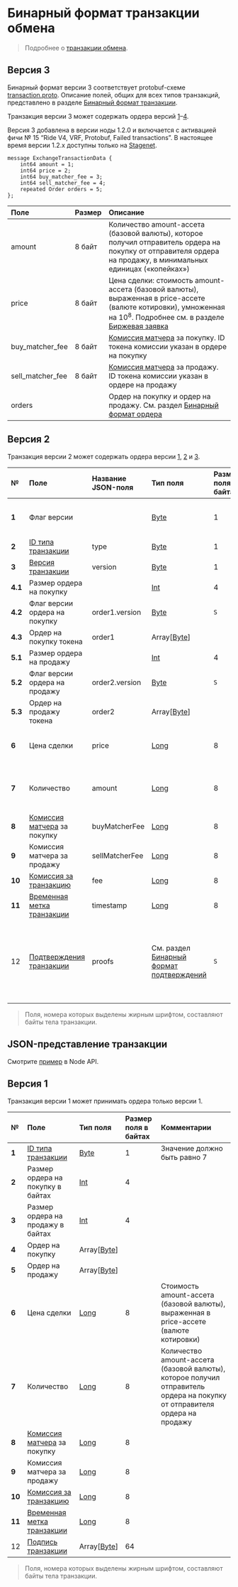 # Бинарный формат транзакции обмена

> Подробнее о [транзакции обмена](/ru/blockchain/transaction-type/exchange-transaction).

## Версия 3

Бинарный формат версии 3 соответствует protobuf-схеме [transaction.proto](https://github.com/wavesplatform/protobuf-schemas/blob/master/proto/waves/transaction.proto). Описание полей, общих для всех типов транзакций, представлено в разделе [Бинарный формат транзакции](/ru/blockchain/binary-format/transaction-binary-format/).

Транзакция версии 3 может сoдержать ордера версий [1](/ru/blockchain/binary-format/order-binary-format#v1)–[4](/ru/blockchain/binary-format/order-binary-format#v4).

Версия 3 добавлена в версии ноды 1.2.0 и включается с активацией фичи № 15 “Ride V4, VRF, Protobuf, Failed transactions”. В настоящее время версии 1.2.x доступны только на [Stagenet](/ru/blockchain/blockchain-network/).

```
message ExchangeTransactionData {
    int64 amount = 1;
    int64 price = 2;
    int64 buy_matcher_fee = 3;
    int64 sell_matcher_fee = 4;
    repeated Order orders = 5;
};
```

| Поле | Размер | Описание |
| :--- | :--- | :--- |
| amount | 8 байт | Количество amount-ассета (базовой валюты), которое получил отправитель ордера на покупку от отправителя ордера на продажу, в минимальных единицах («копейках») |
| price | 8 байт |  Цена сделки: стоимость amount-ассета (базовой валюты), выраженная в price-ассете (валюте котировки), умноженная на 10<sup>8</sup>. Подробнее см. в разделе [Биржевая заявка](/ru/blockchain/order) |
| buy_matcher_fee | 8 байт | [Комиссия матчера](/ru/blockchain/matcher-fee) за покупку. ID токена комиссии указан в ордере на покупку |
| sell_matcher_fee | 8 байт | [Комиссия матчера](/ru/blockchain/matcher-fee) за продажу. ID токена комиссии указан в ордере на продажу |
| orders | | Ордер на покупку и ордер на продажу. См. раздел [Бинарный формат ордера](/ru/blockchain/binary-format/order-binary-format) | 

## Версия 2

Транзакция версии 2 может сoдержать ордера версии [1](/ru/blockchain/binary-format/order-binary-format#v1), [2](/ru/blockchain/binary-format/order-binary-format#v2) и [3](/ru/blockchain/binary-format/order-binary-format#v3).

| № | Поле | Название JSON-поля | Тип поля | Размер поля в байтах | Комментарий |
| :--- | :--- | :--- | :--- | :--- | :--- |
| **1** | Флаг версии |  | [Byte](/ru/blockchain/blockchain/blockchain-data-types) | 1 | Указывает, что [версия транзакции](/ru/blockchain/transaction/transaction-version) является второй или выше.<br>Значение должно быть равно 0 |
| **2** | [ID типа транзакции](/ru/blockchain/transaction-type/) | type | [Byte](/ru/blockchain/blockchain/blockchain-data-types) | 1 | Значение должно быть равно 7 |
| **3** | [Версия транзакции](/ru/blockchain/transaction/transaction-version) | version | [Byte](/ru/blockchain/blockchain/blockchain-data-types) | 1 | Значение должно быть равно 2 |
| **4.1** | Размер ордера на покупку |  | [Int](/ru/blockchain/blockchain/blockchain-data-types) | 4 | Размер с учетом флага 4.2 |
| **4.2** | Флаг версии ордера на покупку | order1.version | [Byte](/ru/blockchain/blockchain/blockchain-data-types) | `S` | `S` = 1, если версия ордера 1.<br>`S` = 0, если версия ордера 2 или 3 |
| **4.3** | Ордер на покупку токена | order1 | Array[[Byte](/ru/blockchain/blockchain/blockchain-data-types)] |  | См. [Бинарный формат ордера](/ru/blockchain/binary-format/order-binary-format) |
| **5.1** | Размер ордера на продажу |  | [Int](/ru/blockchain/blockchain/blockchain-data-types) | 4 | Размер с учетом флага 5.2 |
| **5.2** | Флаг версии ордера на продажу | order2.version | [Byte](/ru/blockchain/blockchain/blockchain-data-types) | `S` | `S` = 1, если версия ордера 1.<br>`S` = 0, если версия ордера 2 или 3 |
| **5.3** | Ордер на продажу токена | order2 | Array[[Byte](/ru/blockchain/blockchain/blockchain-data-types)] |  | См. [Бинарный формат ордера](/ru/blockchain/binary-format/order-binary-format) |
| **6** | Цена сделки | price | [Long](/ru/blockchain/blockchain/blockchain-data-types) | 8 | Стоимость amount-ассета (базовой валюты), выраженная в price-ассете (валюте котировки) |
| **7** | Количество | amount | [Long](/ru/blockchain/blockchain/blockchain-data-types) | 8 | Количество amount-ассета (базовой валюты), которое получил отправитель ордера на покупку от отправителя ордера на продажу |
| **8** | [Комиссия матчера](/ru/blockchain/matcher-fee) за покупку | buyMatcherFee | [Long](/ru/blockchain/blockchain/blockchain-data-types) | 8 |  |
| **9** | Комиссия матчера за продажу | sellMatcherFee | [Long](/ru/blockchain/blockchain/blockchain-data-types) | 8 |  |
| **10** | [Комиссия за транзакцию](/ru/blockchain/transaction/transaction-fee) | fee | [Long](/ru/blockchain/blockchain/blockchain-data-types) | 8 |  |
| **11** | [Временная метка транзакции](/ru/blockchain/transaction/transaction-timestamp) | timestamp | [Long](/ru/blockchain/blockchain/blockchain-data-types) | 8 |  |
| 12 | [Подтверждения транзакции](/ru/blockchain/transaction/transaction-proof) | proofs | См. раздел [Бинарный формат подтверждений](/ru/blockchain/binary-format/transaction-proof-binary-format) | `S` | Если массив пустой, то `S` = 3. <br>Если массив не пустой, то `S` = 3 + 2 × `N` + 64 × `N`, где `N` — количество подтверждений в массиве.<br>Максимальное количество подтверждений в массиве — 8. Размер каждого подтверждения — 64 байта |

> Поля, номера которых выделены жирным шрифтом, составляют байты тела транзакции.

## JSON-представление транзакции

Смотрите [пример](https://nodes.wavesnodes.com/transactions/info/9VJCXTdLqtsfvk1d68G5MT237ezQ4g9nuQhWZXR47vi9) в Node API.

## Версия 1

Транзакция версии 1 может принимать ордера только версии 1.

| № | Поле | Тип поля | Размер поля в байтах | Комментарии |
| :--- | :--- | :--- | :--- | :--- |
| **1** | [ID типа транзакции](/ru/blockchain/transaction-type/) | [Byte](/ru/blockchain/blockchain/blockchain-data-types) | 1 | Значение должно быть равно 7 |
| **2** | Размер ордера на покупку в байтах | [Int](/ru/blockchain/blockchain/blockchain-data-types) | 4 |  |
| **3** | Размер ордера на продажу в байтах | [Int](/ru/blockchain/blockchain/blockchain-data-types) | 4 |  |
| **4** | Ордер на покупку | Array[[Byte](/ru/blockchain/blockchain/blockchain-data-types)] |  |  |
| **5** | Ордер на продажу | Array[[Byte](/ru/blockchain/blockchain/blockchain-data-types)] |  |  |
| **6** | Цена сделки | [Long](/ru/blockchain/blockchain/blockchain-data-types) | 8 | Стоимость amount-ассета (базовой валюты), выраженная в price-ассете (валюте котировки) |
| **7** | Количество | [Long](/ru/blockchain/blockchain/blockchain-data-types) | 8 | Количество amount-ассета (базовой валюты), которое получил отправитель ордера на покупку от отправителя ордера на продажу |
| **8** | [Комиссия матчера](/ru/blockchain/matcher-fee) за покупку | [Long](/ru/blockchain/blockchain/blockchain-data-types) | 8 |  |
| **9** | Комиссия матчера за продажу | [Long](/ru/blockchain/blockchain/blockchain-data-types) | 8 |  |
| **10** | [Комиссия за транзакцию](/ru/blockchain/transaction/transaction-fee) | [Long](/ru/blockchain/blockchain/blockchain-data-types) | 8 |  |
| **11** | [Временная метка транзакции](/ru/blockchain/transaction/transaction-timestamp) | [Long](/ru/blockchain/blockchain/blockchain-data-types) | 8 |  |
| 12 | [Подпись транзакции](/ru/blockchain/transaction/transaction-signature) | Array[[Byte](/ru/blockchain/blockchain/blockchain-data-types)] | 64 |  |  |

> Поля, номера которых выделены жирным шрифтом, составляют байты тела транзакции.
